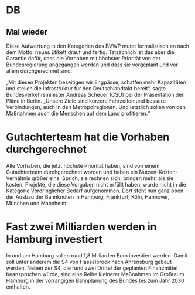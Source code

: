 
# DB
## Mal wieder
Diese Aufwertung in den Kategorien des BVWP mutet formalistisch an nach dem Motto: neues Etikett drauf und fertig. Tatsächlich ist das aber die Garantie dafür, dass die Vorhaben mit höchster Priorität von der Bundesregierung angegangen werden und dass sie vorgeplant und vor allem durchgerechnet sind.

„Mit diesen Projekten beseitigen wir Engpässe, schaffen mehr Kapazitäten und stellen die Infrastruktur für den Deutschlandtakt bereit“, sagte Bundesverkehrsminister Andreas Scheuer (CSU) bei der Präsentation der Pläne in Berlin. „Unsere Ziele sind kürzere Fahrzeiten und bessere Verbindungen, auch in den Metropolregionen. Und letztlich sollen von den Maßnahmen auch die Menschen auf dem Land profitieren.“
# Gutachterteam hat die Vorhaben durchgerechnet

Alle Vorhaben, die jetzt höchste Priorität haben, sind von einem Gutachterteam durchgerechnet worden und haben ein Nutzen-Kosten-Verhältnis größer eins: Sprich, sie rechnen sich, bringen mehr, als sie kosten.
Projekte, die diese Vorgaben nicht erfüllt haben, wurde nicht in die Kategorie Vordringlicher Bedarf aufgenommen. Dort steht nun ganz oben der Ausbau der Bahnknoten in Hamburg, Frankfurt, Köln, Hannover, München und Mannheim.

# Fast zwei Milliarden werden in Hamburg investiert

In und um Hamburg sollen rund 1,8 Milliarden Euro investiert werden. Damit soll unter anderem die S4 von Hasselbrook nach Ahrensburg gebaut werden. Neben der S4, die rund zwei Drittel der geplanten Finanzmittel beanspruchen würde, sind eine Reihe kleinerer Maßnahmen im Großraum Hamburg in der vorrangigen Bahnplanung des Bundes bis zum Jahr 2030 enthalten.

